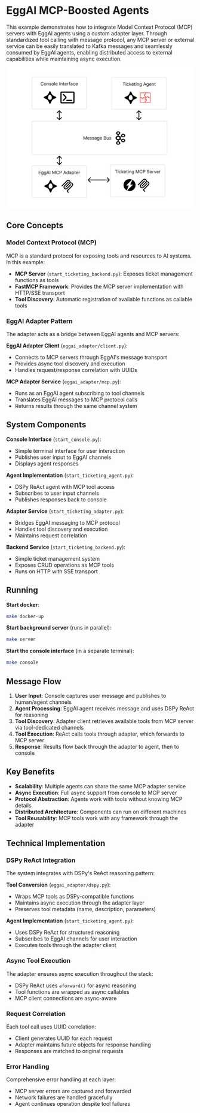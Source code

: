 # EggAI MCP-Boosted Agents

This example demonstrates how to integrate Model Context Protocol (MCP) servers with EggAI agents using a custom adapter layer. Through standardized tool calling with message protocol, any MCP server or external service can be easily translated to Kafka messages and seamlessly consumed by EggAI agents, enabling distributed access to external capabilities while maintaining async execution.

![MCP Integration Demo](docs/mcp-example-architecture.png)

## Core Concepts

### Model Context Protocol (MCP)
MCP is a standard protocol for exposing tools and resources to AI systems. In this example:
- **MCP Server** (`start_ticketing_backend.py`): Exposes ticket management functions as tools
- **FastMCP Framework**: Provides the MCP server implementation with HTTP/SSE transport
- **Tool Discovery**: Automatic registration of available functions as callable tools

### EggAI Adapter Pattern
The adapter acts as a bridge between EggAI agents and MCP servers:

**EggAI Adapter Client** (`eggai_adapter/client.py`):
- Connects to MCP servers through EggAI's message transport
- Provides async tool discovery and execution
- Handles request/response correlation with UUIDs

**MCP Adapter Service** (`eggai_adapter/mcp.py`):
- Runs as an EggAI agent subscribing to tool channels
- Translates EggAI messages to MCP protocol calls
- Returns results through the same channel system

## System Components

**Console Interface** (`start_console.py`):
- Simple terminal interface for user interaction
- Publishes user input to EggAI channels
- Displays agent responses

**Agent Implementation** (`start_ticketing_agent.py`):
- DSPy ReAct agent with MCP tool access
- Subscribes to user input channels
- Publishes responses back to console

**Adapter Service** (`start_ticketing_adapter.py`):
- Bridges EggAI messaging to MCP protocol
- Handles tool discovery and execution
- Maintains request correlation

**Backend Service** (`start_ticketing_backend.py`):
- Simple ticket management system
- Exposes CRUD operations as MCP tools
- Runs on HTTP with SSE transport

## Running
**Start docker**:
```bash
make docker-up
```

**Start background server** (runs in parallel):
```bash
make server
```

**Start the console interface** (in a separate terminal):
```bash
make console
```

## Message Flow

1. **User Input**: Console captures user message and publishes to human/agent channels
2. **Agent Processing**: EggAI agent receives message and uses DSPy ReAct for reasoning
3. **Tool Discovery**: Adapter client retrieves available tools from MCP server via tool-dedicated channels
4. **Tool Execution**: ReAct calls tools through adapter, which forwards to MCP server
5. **Response**: Results flow back through the adapter to agent, then to console

## Key Benefits

- **Scalability**: Multiple agents can share the same MCP adapter service
- **Async Execution**: Full async support from console to MCP server
- **Protocol Abstraction**: Agents work with tools without knowing MCP details
- **Distributed Architecture**: Components can run on different machines
- **Tool Reusability**: MCP tools work with any framework through the adapter

## Technical Implementation

### DSPy ReAct Integration
The system integrates with DSPy's ReAct reasoning pattern:

**Tool Conversion** (`eggai_adapter/dspy.py`):
- Wraps MCP tools as DSPy-compatible functions
- Maintains async execution through the adapter layer
- Preserves tool metadata (name, description, parameters)

**Agent Implementation** (`start_ticketing_agent.py`):
- Uses DSPy ReAct for structured reasoning
- Subscribes to EggAI channels for user interaction
- Executes tools through the adapter client

### Async Tool Execution
The adapter ensures async execution throughout the stack:
- DSPy ReAct uses `aforward()` for async reasoning
- Tool functions are wrapped as async callables
- MCP client connections are async-aware

### Request Correlation
Each tool call uses UUID correlation:
- Client generates UUID for each request
- Adapter maintains future objects for response handling
- Responses are matched to original requests

### Error Handling
Comprehensive error handling at each layer:
- MCP server errors are captured and forwarded
- Network failures are handled gracefully
- Agent continues operation despite tool failures